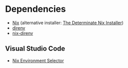 # Dependencies

- [Nix](https://github.com/NixOS/nix) (alternative installer: [The Determinate Nix Installer](https://github.com/DeterminateSystems/nix-installer))
- [direnv](https://github.com/direnv/direnv)
- [nix-direnv](https://github.com/nix-community/nix-direnv)

## Visual Studio Code

- [Nix Environment Selector](https://marketplace.visualstudio.com/items?itemName=arrterian.nix-env-selector)
